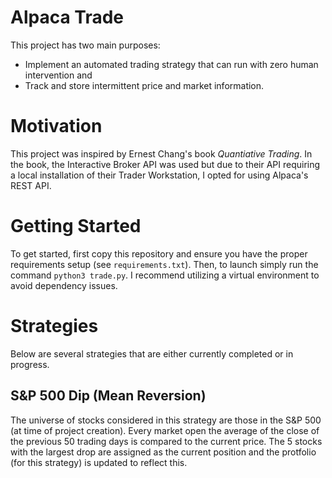 # Alpaca Trade
This project has two main purposes:
- Implement an automated trading strategy that can run with zero human intervention and
- Track and store intermittent price and market information.

# Motivation
This project was inspired by Ernest Chang's book *Quantiative Trading*. In the book, the Interactive Broker API was used but due to their API requiring a local installation of their Trader Workstation, I opted for using Alpaca's REST API.

# Getting Started
To get started, first copy this repository and ensure you have the proper requirements setup (see `requirements.txt`). Then, to launch simply run the command `python3 trade.py`. I recommend utilizing a virtual environment to avoid dependency issues.

# Strategies
Below are several strategies that are either currently completed or in progress.

## S&P 500 Dip (Mean Reversion)
The universe of stocks considered in this strategy are those in the S&P 500 (at time of project creation). Every market open the average of the close of the previous 50 trading days is compared to the current price. The 5 stocks with the largest drop are assigned as the current position and the protfolio (for this strategy) is updated to reflect this.
